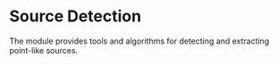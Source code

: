 # Source Detection

The module provides tools and algorithms for detecting and extracting point-like sources.
